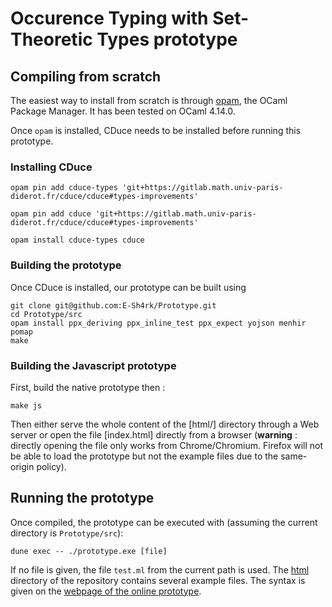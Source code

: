 # Occurence Typing with Set-Theoretic Types prototype

## Compiling from scratch

The easiest way to install from scratch is through [opam](https://opam.ocaml.org/), the OCaml Package Manager.
It has been tested on OCaml 4.14.0.

Once `opam` is installed, CDuce needs to be installed before running this prototype.

### Installing CDuce

```
opam pin add cduce-types 'git+https://gitlab.math.univ-paris-diderot.fr/cduce/cduce#types-improvements'

opam pin add cduce 'git+https://gitlab.math.univ-paris-diderot.fr/cduce/cduce#types-improvements'

opam install cduce-types cduce
```

### Building the prototype

Once CDuce is installed, our prototype can be built using

```
git clone git@github.com:E-Sh4rk/Prototype.git
cd Prototype/src
opam install ppx_deriving ppx_inline_test ppx_expect yojson menhir pomap
make
```

### Building the Javascript prototype

First, build the native prototype then :

```
make js
```

Then either serve the whole content of the [html/] directory through a Web server or open the file [index.html]
directly from a browser (**warning** : directly opening the file only works from Chrome/Chromium. Firefox will not
be able to load the prototype but not the example files due to the same-origin policy).


## Running the prototype

Once compiled, the prototype can be executed with (assuming the current directory is `Prototype/src`):
```
dune exec -- ./prototype.exe [file]
```
If no file is given, the file `test.ml` from the current path is used. The [html]() directory of the repository contains several example files. The syntax is given on the [webpage of the online prototype](https://typecaseunion.github.io/).
